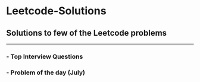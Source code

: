 # **Leetcode-Solutions**

## **Solutions to few of the Leetcode problems**

---

### - Top Interview Questions

### - Problem of the day (July)
